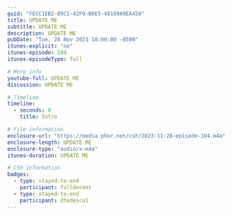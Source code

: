 ```yaml
---
guid: "FECC1EB2-09C1-42F9-B6E5-48169A9EA458"
title: UPDATE ME
subtitle: UPDATE ME
description: UPDATE ME 
pubDate: "Tue, 28 Nov 2023 18:00:00 -0500"
itunes-explicit: "no"
itunes-episode: 104
itunes-episodeType: full

# More info
youtube-full: UPDATE ME
discussion: UPDATE ME

# Timeline
timeline:
  - seconds: 0
    title: Intro

# File information
enclosure-url: "https://media.phor.net/csh/2023-11-28-episode-104.m4a"
enclosure-length: UPDATE ME
enclosure-type: "audio/x-m4a"
itunes-duration: UPDATE ME

# CSH information
badges:
  - type: stayed-to-end
    participant: fulldecent
  - type: stayed-to-end
    participant: dtedesco1
---
```

